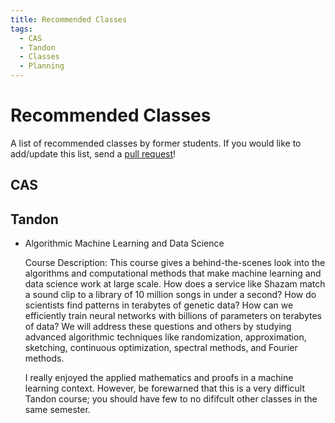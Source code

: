 ```yaml
---
title: Recommended Classes
tags:
  - CAS
  - Tandon
  - Classes
  - Planning
---
```


# Recommended Classes

A list of recommended classes by former students. If you would like to add/update this list, send a [pull request](https://github.com/BUGS-NYU/nyu-cs-wiki/pulls)!

## CAS

## Tandon

- Algorithmic Machine Learning and Data Science
  
  Course Description: This course gives a behind-the-scenes look into the algorithms and computational methods that make machine learning and data science work at large scale. How does a service like Shazam match a sound clip to a library of 10 million songs in under a second? How do scientists find patterns in terabytes of genetic data? How can we efficiently train neural networks with billions of parameters on terabytes of data? We will address these questions and others by studying advanced algorithmic techniques like randomization, approximation, sketching, continuous optimization, spectral methods, and Fourier methods.

  I really enjoyed the applied mathematics and proofs in a machine learning context. However, be forewarned that this is a very difficult Tandon course; you should have few to no dififcult other classes in the same semester. 